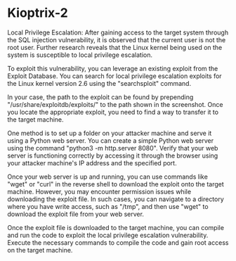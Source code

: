 # Kioptrix-2
Local Privilege Escalation:
After gaining access to the target system through the SQL injection vulnerability, it is observed that the current user is not the root user. Further research reveals that the Linux kernel being used on the system is susceptible to local privilege escalation.

To exploit this vulnerability, you can leverage an existing exploit from the Exploit Database. You can search for local privilege escalation exploits for the Linux kernel version 2.6 using the "searchsploit" command.

In your case, the path to the exploit can be found by prepending "/usr/share/exploitdb/exploits/" to the path shown in the screenshot. Once you locate the appropriate exploit, you need to find a way to transfer it to the target machine.

One method is to set up a folder on your attacker machine and serve it using a Python web server. You can create a simple Python web server using the command "python3 -m http.server 8080". Verify that your web server is functioning correctly by accessing it through the browser using your attacker machine's IP address and the specified port.

Once your web server is up and running, you can use commands like "wget" or "curl" in the reverse shell to download the exploit onto the target machine. However, you may encounter permission issues while downloading the exploit file. In such cases, you can navigate to a directory where you have write access, such as "/tmp", and then use "wget" to download the exploit file from your web server.

Once the exploit file is downloaded to the target machine, you can compile and run the code to exploit the local privilege escalation vulnerability. Execute the necessary commands to compile the code and gain root access on the target machine.
